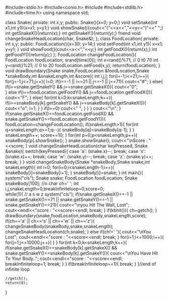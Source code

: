 #include<stdio.h>
#include<conio.h>
#include<iostream>
#include<stdlib.h>
#include<time.h>
using namespace std;

class Snake{
	private:
		int x,y;
	public:
		Snake(){x=0; y=0;}
		void setSnake(int x1,int y1){x=x1; y=y1;}
		void showSnake(){cout<<"("<<x<<","<<y<<")"<<" ";}
		int getSnakeX(){return(x);}
		int getSnakeY(){return(y);}
		friend void changeSnakeHeadLocation(char, Snake&);
};
class FoodLocation{
	private:
		int x,y;
	public:
		FoodLocation(){x=30; y=14;}
		void setFood(int x1,int y1){ x=x1; y=y1; }
		void showFood(){cout<<x<<","<<y;}
		int getFoodX(){return(x);}
		int getFoodY(){return(y);}
};
FoodLocation changeFoodLocation(){
	FoodLocation foodLocation;
	srand(time(0));
	int x=rand()%71;  // 0 t0 70
	int y=rand()%21;  // 0 to 20
	foodLocation.setFood(x,y);
	return(foodLocation);
}
void drawBoundary(Snake snake,FoodLocation &foodLocation,Snake *snakeBody,int &snakeLength,int &score){
	int i,j,l;
	for(i=-1;i<=21;i++){
		for(j=-1;j<=71;j++){
			l=0;
			if(i==-1 || i==21 || j==-1 || j==71){
				cout<<"#";
			}
			else{
				if(i==snake.getSnakeY() && j==snake.getSnakeX()){
					cout<<"0";	
				}
				else if(i==foodLocation.getFoodY() && j==foodLocation.getFoodX()){
					cout<<"F";
				}
				else{
					for(int k=0;k<snakeLength;k++){
						if(i==snakeBody[k].getSnakeY() && j==snakeBody[k].getSnakeX()){
							cout<<"o";
							l=1;
						}
					}
					if(l==0)
						cout<<" ";
				}
			}
		}
		cout<<"\n";
	}
	if(snake.getSnakeX()==foodLocation.getFoodX() && snake.getSnakeY()==foodLocation.getFoodY()){
		foodLocation=changeFoodLocation();
		if(snakeLength>1){ 
			for(int q=snakeLength;q>=1;q--){
				snakeBody[q]=snakeBody[q-1];
			}
		}
		snakeLength++;
		score+=10;
	}
	for(int p=0;p<snakeLength;p++){
		snakeBody[p].showSnake();
	}
	snake.showSnake();
	cout<<"\nScore : "<<score;
}
void changeSnakeHeadLocation(char keyPressed, Snake &snake){
	switch(keyPressed){
		case 'a':
			(snake.x)--;
			break;
		case 's':
			(snake.x)++;
			break;
		case 'w':
			(snake.y)--;
			break;
		case 'z':
			(snake.y)++;
			break;
	}
}
void changeSnakeBody(Snake *snakeBody,Snake snake,int snakeLength){
	int i=0;
	for(i=0;i<snakeLength-1;i++){
		snakeBody[i]=snakeBody[i+1];
	}
	snakeBody[i]=snake;
}
int main(){
	system("cls");
	Snake snake;
	FoodLocation foodLocation;
	Snake snakeBody[100];  //o
	char ch=' ';
	int i,j,snakeLength=0,breakInfiniteloop=0,score=0;  
	while(1){   // a s w z 
		system("cls");
		if(snake.getSnakeX()==-1 || snake.getSnakeX()==71 || snake.getSnakeY()==-1 || snake.getSnakeY()==21){
			cout<<"\nyou Hit The Wall, Lost";
			cout<<endl<<"score : "<<score<<endl;
			break;
		}
		if(kbhit()){
			ch=getch();
		}
		drawBoundary(snake,foodLocation,snakeBody,snakeLength,score);
		if(ch=='a' || ch=='s' || ch=='w' || ch=='z'){
			changeSnakeBody(snakeBody,snake,snakeLength);
			changeSnakeHeadLocation(ch,snake);
		}
		else if(ch!=' '){
			cout<<"\nYou Lost";
			cout<<endl<<"score : "<<score<<endl;
			break;
		}
		for(i=1;i<=1000;i++){ 
			for(j=1;j<=10000;j++){
			} 
		}
		for(int k=0;k<snakeLength;k++){
			if(snake.getSnakeX()==snakeBody[k].getSnakeX() && snake.getSnakeY()==snakeBody[k].getSnakeY()){
				cout<<"\nYou Have Hit To Your Body..";
				cout<<endl<<"score : "<<score<<endl;
				breakInfiniteloop=1;
				break;
			}
		}
		if(breakInfiniteloop==1){
			break;
		}
	}//end of infinite loop
	           
	//getch();
	return(0);
}




